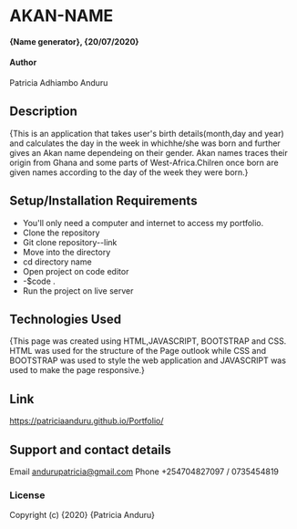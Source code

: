 # AKAN-NAME
#### {Name generator}, {20/07/2020}
#### Author 
Patricia Adhiambo Anduru
## Description
{This is an application that takes user's birth details(month,day and year) and calculates the day in the week in whichhe/she was born and further gives an Akan name dependeing on their gender. Akan names traces their origin from Ghana and some parts of West-Africa.Chilren once born are given names according to the day of the week they were born.}
## Setup/Installation Requirements
* You'll only need a computer and internet to access my portfolio.
* Clone the repository
* Git clone repository--link
* Move into the directory
* cd directory name
* Open project on code editor
 * -$code .
* Run the project on live server
## Technologies Used
{This page was created using HTML,JAVASCRIPT, BOOTSTRAP and CSS. HTML was used for the structure of the Page outlook while CSS and BOOTSTRAP was used to style the web application and JAVASCRIPT was used to make the page responsive.}
## Link
 https://patriciaanduru.github.io/Portfolio/
## Support and contact details
Email andurupatricia@gmail.com 
Phone +254704827097 /  0735454819
### License
Copyright (c) {2020} {Patricia Anduru}
